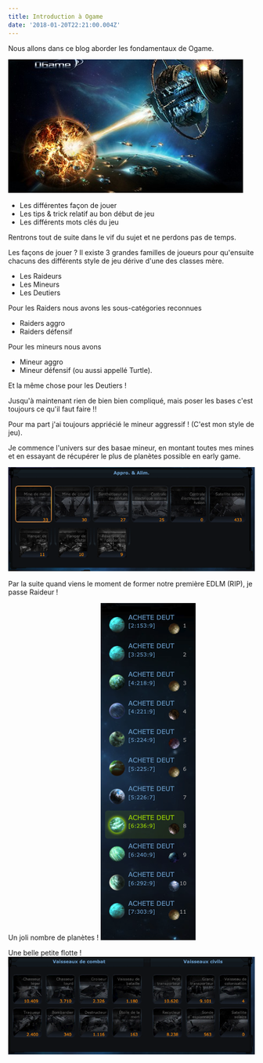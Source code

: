 ```yaml
---
title: Introduction à Ogame
date: '2018-01-20T22:21:00.004Z'
---
```


Nous allons dans ce blog aborder les fondamentaux de Ogame.

![Ogame screenshot](./ogame-screen.jpg)

- Les différentes façon de jouer
- Les tips & trick relatif au bon début de jeu
- Les différents mots clés du jeu

Rentrons tout de suite dans le vif du sujet et ne perdons pas de temps.

Les façons de jouer ? Il existe 3 grandes familles de joueurs pour qu'ensuite chacuns des différents style de jeu dérive d'une des classes mère.

* Les Raideurs
* Les Mineurs
* Les Deutiers

Pour les Raiders nous avons les sous-catégories reconnues

* Raiders aggro
* Raiders défensif

Pour les mineurs nous avons

* Mineur aggro
* Mineur défensif (ou aussi appellé Turtle).

Et la même chose pour les Deutiers !

Jusqu'à maintenant rien de bien bien compliqué, mais poser les bases c'est toujours ce qu'il faut faire !!

Pour ma part j'ai toujours appriécié le mineur aggressif ! (C'est mon style de jeu).

Je commence l'univers sur des basae mineur, en montant toutes mes mines et en essayant de récupérer le plus de planètes possible en early game.

![ressources](./ressources.png)

Par la suite quand viens le moment de former notre première EDLM (RIP), je passe Raideur !

Un joli nombre de planètes !
![planets](./planets.png)

Une belle petite flotte !
![flotte](./flotte.png)

